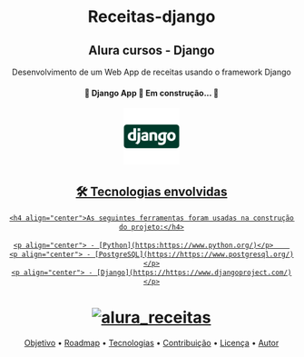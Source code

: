 
<h1 align="center">Receitas-django</h1>
<h2 align="center">Alura cursos - Django</h2>
<p align="center"> Desenvolvimento de um Web App de receitas usando o framework Django </p>

 
<h4 align="center"> 
	🚧  Django App 🚀 Em construção...  🚧
</h4>
<div align="center">
	<p align="center"><a href="https://www.djangoproject.com/" target="_blank"> <img src="https://raw.githubusercontent.com/devicons/devicon/master/icons/django/django-original.svg" alt="django" width="100" height="100"/></p>
</div>
<div align="center">
	<h2 align="center"> 🛠 Tecnologias envolvidas </h2>

	<h4 align="center">As seguintes ferramentas foram usadas na construção do projeto:</h4>

	<p align="center"> - [Python](https:https://www.python.org/)</p>	
	<p align="center"> - [PostgreSQL](https://https://www.postgresql.org/)</p>
	<p align="center"> - [Django](https://https://www.djangoproject.com/)</p>
</div>

<h1 align="center">
  <img alt="alura_receitas" title="#alura_receitas" src="./static/img/final_result.gif" width="700" height="450"/>
</h1>

<p align="center">
 <a href="#objetivo">Objetivo</a> •
 <a href="#roadmap">Roadmap</a> • 
 <a href="#tecnologias">Tecnologias</a> • 
 <a href="#contribuicao">Contribuição</a> • 
 <a href="#licenc-a">Licença</a> • 
 <a href="#autor">Autor</a>
</p>

